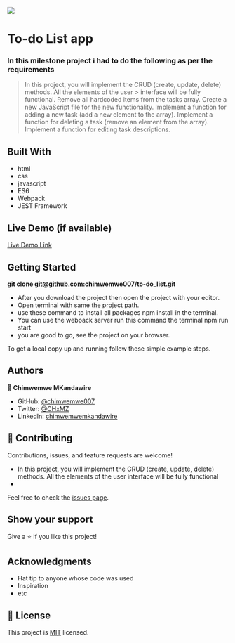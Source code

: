 ![](https://img.shields.io/badge/Microverse-blueviolet)

# To-do List app

### In this milestone project i had to do the following as per the requirements
> In this project, you will implement the CRUD (create, update, delete) methods. All the elements of the user > interface will be fully functional.
> Remove all hardcoded items from the tasks array.
> Create a new JavaScript file for the new functionality.
> Implement a function for adding a new task (add a new element to the array).
> Implement a function for deleting a task (remove an element from the array).
> Implement a function for editing task descriptions.



## Built With

- html
- css
- javascript
- ES6
- Webpack
- JEST  Framework
## Live Demo (if available)

[Live Demo Link](https://chimwemwe007.github.io/To-do-List/)


## Getting Started

**git clone git@github.com:chimwemwe007/to-do_list.git**
- After you download the project then open the project with your editor.
- Open terminal with same the project path.
- use these command to install all packages npm install in the terminal.
- You can use the webpack server run this command the terminal npm run start
- you are good to go, see the project on your browser.


To get a local copy up and running follow these simple example steps.


## Authors
👤 **Chimwemwe MKandawire**

- GitHub: [@chimwemwe007](https://github.com/chimwemwe007)
- Twitter: [@CHxMZ](https://twitter.com/CHxMZ)
- LinkedIn: [chimwemwemkandawire](https://linkedin.com/in/chimwemwemkandawire)

## 🤝 Contributing

Contributions, issues, and feature requests are welcome!
- In this project, you will implement the CRUD (create, update, delete) methods. All the elements of the user interface will be fully functional
- 

Feel free to check the [issues page](../../issues/).

## Show your support

Give a ⭐️ if you like this project!

## Acknowledgments

- Hat tip to anyone whose code was used
- Inspiration
- etc

## 📝 License

This project is [MIT](./MIT.md) licensed.
